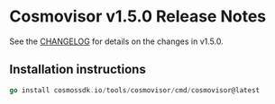 # Cosmovisor v1.5.0 Release Notes

See the [CHANGELOG](https://github.com/T-ragon/cosmos-sdk/blob/tools/cosmovisor/v1.5.0/tools/cosmovisor/CHANGELOG.md) for details on the changes in v1.5.0.

## Installation instructions

```go
go install cosmossdk.io/tools/cosmovisor/cmd/cosmovisor@latest
```
